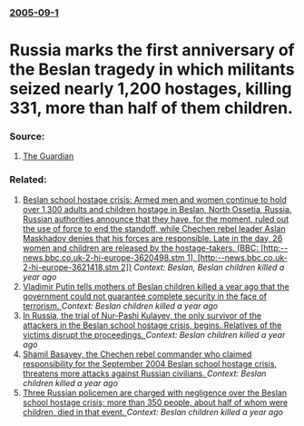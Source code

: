 ### [2005-09-1](/news/2005/09/1/index.md)

#  Russia marks the first anniversary of the Beslan tragedy in which militants seized nearly 1,200 hostages, killing 331, more than half of them children. 




### Source:

1. [The Guardian](http://www.guardian.co.uk/worldlatest/story/0,1280,-5248562,00.html)

### Related:

1. [ Beslan school hostage crisis: Armed men and women continue to hold over 1,300 adults and children hostage in Beslan, North Ossetia, Russia. Russian authorities announce that they have, for the moment, ruled out the use of force to end the standoff, while Chechen rebel leader Aslan Maskhadov denies that his forces are responsible. Late in the day, 26 women and children are released by the hostage-takers. (BBC: [http:--news.bbc.co.uk-2-hi-europe-3620498.stm 1], [http:--news.bbc.co.uk-2-hi-europe-3621418.stm 2])](/news/2004/09/2/beslan-school-hostage-crisis-armed-men-and-women-continue-to-hold-over-1-300-adults-and-children-hostage-in-beslan-north-ossetia-russia.md) _Context: Beslan, Beslan children killed a year ago_
2. [ Vladimir Putin tells mothers of Beslan children killed a year ago that the government could not guarantee complete security in the face of terrorism. ](/news/2005/09/2/vladimir-putin-tells-mothers-of-beslan-children-killed-a-year-ago-that-the-government-could-not-guarantee-complete-security-in-the-face-of.md) _Context: Beslan children killed a year ago_
3. [ In Russia, the trial of Nur-Pashi Kulayev, the only survivor of the attackers in the Beslan school hostage crisis, begins. Relatives of the victims disrupt the proceedings. ](/news/2005/05/17/in-russia-the-trial-of-nur-pashi-kulayev-the-only-survivor-of-the-attackers-in-the-beslan-school-hostage-crisis-begins-relatives-of-the.md) _Context: Beslan children killed a year ago_
4. [ Shamil Basayev, the Chechen rebel commander who claimed responsibility for the September 2004 Beslan school hostage crisis, threatens more attacks against Russian civilians. ](/news/2004/10/31/shamil-basayev-the-chechen-rebel-commander-who-claimed-responsibility-for-the-september-2004-beslan-school-hostage-crisis-threatens-more.md) _Context: Beslan children killed a year ago_
5. [ Three Russian policemen are charged with negligence over the Beslan school hostage crisis; more than 350 people, about half of whom were children, died in that event. ](/news/2004/10/27/three-russian-policemen-are-charged-with-negligence-over-the-beslan-school-hostage-crisis-more-than-350-people-about-half-of-whom-were-ch.md) _Context: Beslan children killed a year ago_
